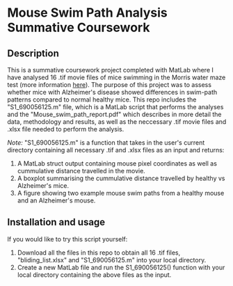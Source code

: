 # Mouse Swim Path Analysis Summative Coursework

## Description
This is a summative coursework project completed with MatLab where I have analysed 16 .tif movie files of mice swimming in the Morris water maze test (more information [here](https://en.wikipedia.org/wiki/Morris_water_navigation_task)). The purpose of this project was to assess whether mice with Alzheimer's disease showed differences in swim-path patterns compared to normal healthy mice. This repo includes the "S1_690056125.m" file, which is a MatLab script that performs the analyses and the "Mouse_swim_path_report.pdf" which describes in more detail the data, methodology and results, as well as the neccessary .tif movie files and .xlsx file needed to perform the analysis. 

*Note:* "S1_690056125.m" is a function that takes in the user's current directory containing all necessary .tif and .xlsx files as an input and returns: 
1. A MatLab struct output containing mouse pixel coordinates as well as cummulative distance travelled in the movie.
2. A boxplot summarising the cummulative distance travelled by healthy vs Alzheimer's mice.
3. A figure showing two example mouse swim paths from a healthy mouse and an Alzheimer's mouse.

## Installation and usage
If you would like to try this script yourself:
1. Download all the files in this repo to obtain all 16 .tif files, "bliding_list.xlsx" and "S1_690056125.m" into your local directory.
2. Create a new MatLab file and run the S1_690056125() function with your local directory containing the above files as the input.
